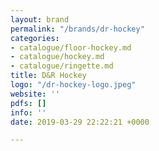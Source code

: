 ```yaml
---
layout: brand
permalink: "/brands/dr-hockey"
categories:
- catalogue/floor-hockey.md
- catalogue/hockey.md
- catalogue/ringette.md
title: D&R Hockey
logo: "/dr-hockey-logo.jpeg"
website: ''
pdfs: []
info: ''
date: 2019-03-29 22:22:21 +0000

---
```


